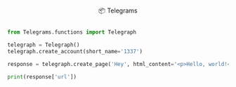 <p align="center">
 📦 <a href="https://pypi.org/project/telegrams" style="text-decoration:none;">Telegrams</a>
</p>


```python

from Telegrams.functions import Telegraph

telegraph = Telegraph()
telegraph.create_account(short_name='1337')

response = telegraph.create_page('Hey', html_content='<p>Hello, world!</p>')

print(response['url'])

```
